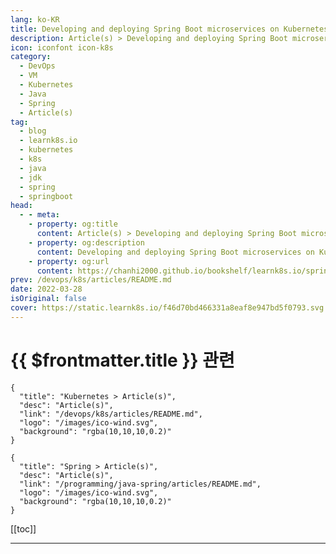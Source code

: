 ```yaml
---
lang: ko-KR
title: Developing and deploying Spring Boot microservices on Kubernetes
description: Article(s) > Developing and deploying Spring Boot microservices on Kubernetes
icon: iconfont icon-k8s
category:
  - DevOps
  - VM
  - Kubernetes
  - Java
  - Spring
  - Article(s)
tag:
  - blog
  - learnk8s.io
  - kubernetes
  - k8s
  - java
  - jdk
  - spring
  - springboot
head:
  - - meta:
    - property: og:title
      content: Article(s) > Developing and deploying Spring Boot microservices on Kubernetes
    - property: og:description
      content: Developing and deploying Spring Boot microservices on Kubernetes
    - property: og:url
      content: https://chanhi2000.github.io/bookshelf/learnk8s.io/spring-boot-kubernetes-guide.html
prev: /devops/k8s/articles/README.md
date: 2022-03-28
isOriginal: false
cover: https://static.learnk8s.io/f46d70bd466331a8eaf8e947bd5f0793.svg
---
```


# {{ $frontmatter.title }} 관련

```component VPCard
{
  "title": "Kubernetes > Article(s)",
  "desc": "Article(s)",
  "link": "/devops/k8s/articles/README.md",
  "logo": "/images/ico-wind.svg",
  "background": "rgba(10,10,10,0.2)"
}
```

```component VPCard
{
  "title": "Spring > Article(s)",
  "desc": "Article(s)",
  "link": "/programming/java-spring/articles/README.md",
  "logo": "/images/ico-wind.svg",
  "background": "rgba(10,10,10,0.2)"
}
```

[[toc]]

---

<SiteInfo
  name="Developing and deploying Spring Boot microservices on Kubernetes"
  desc="Learn how to design and architect Spring Boot microservices that leverage Kubernetes and scale to millions of requests."
  url="https://learnk8s.io/spring-boot-kubernetes-guide"
  logo="https://static.learnk8s.io/f7e5160d4744cf05c46161170b5c11c9.svg"
  preview="https://static.learnk8s.io/f46d70bd466331a8eaf8e947bd5f0793.svg"/>

<!-- TODO: 작성 -->
